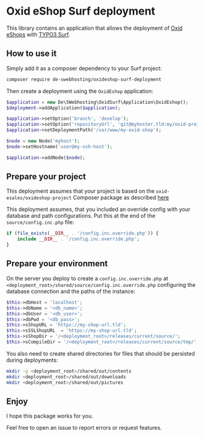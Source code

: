 # Oxid eShop Surf deployment

This library contains an application that allows the deployment
of [Oxid eShops](<(https://www.oxid-esales.com/)>) with
[TYPO3 Surf](<(https://github.com/TYPO3/Surf)>).

## How to use it

Simply add it as a composer dependency to your Surf project:

```bash
composer require de-swebhosting/oxideshop-surf-deployment
```

Then create a deployment using the `OxidEshop` application:

```php
$application = new De\SWebhosting\OxidSurf\Application\OxidEshop();
$deployment->addApplication($application);

$application->setOption('branch', 'develop');
$application->setOption('repositoryUrl', 'git@myhoster.tld:my/oxid-project-repo.git');
$application->setDeploymentPath('/var/www/my-oxid-shop');

$node = new Node('myhost');
$node->setHostname('user@my-ssh-host');

$application->addNode($node);
```

## Prepare your project

This deployment assumes that your project is based on the
`oxid-esales/oxideshop-project` Composer package as described
[here](<(https://docs.oxid-esales.com/eshop/en/6.2/installation/new-installation/preparing-for-installation.html)>)

This deployment assumes, that you included an override config
with your database and path configurations. Put this at the end of the
`source/config.inc.php` file:

```php
if (file_exists(__DIR__ . '/config.inc.override.php')) {
    include __DIR__ . '/config.inc.override.php';
}
```

## Prepare your environment

On the server you deploy to create a `config.inc.override.php` at
`<deployment_root>/shared/source/config.inc.override.php`
configuring the database connection and the paths of the instance:

```php
$this->dbHost = 'localhost';
$this->dbName = '<db_name>';
$this->dbUser = '<db_user>';
$this->dbPwd = '<db_pass>';
$this->sShopURL = 'https://my-shop-url.tld';
$this->sSSLShopURL  = 'https://my-shop-url.tld';
$this->sShopDir = '/<deployment_root>/releases/current/source/';
$this->sCompileDir = '/<deployment_root>/releases/current/source/tmp/';
```

You also need to create shared directories for files that should be persisted
during deployments:

```bash
mkdir -p <deployment_root>/shared/out/contents
mkdir <deployment_root>/shared/out/downloads
mkdir <deployment_root>/shared/out/pictures
```

## Enjoy

I hope this package works for you.

Feel free to open an issue to report errors or request features.
